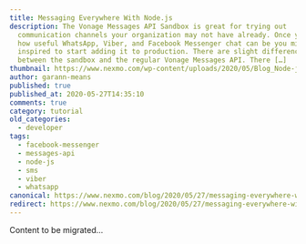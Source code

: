 ```yaml
---
title: Messaging Everywhere With Node.js
description: The Vonage Messages API Sandbox is great for trying out
  communication channels your organization may not have already. Once you see
  how useful WhatsApp, Viber, and Facebook Messenger chat can be you might be
  inspired to start adding it to production. There are slight differences
  between the sandbox and the regular Vonage Messages API. There […]
thumbnail: https://www.nexmo.com/wp-content/uploads/2020/05/Blog_Node-js_Messaging_1200x600.png
author: garann-means
published: true
published_at: 2020-05-27T14:35:10
comments: true
category: tutorial
old_categories:
  - developer
tags:
  - facebook-messenger
  - messages-api
  - node-js
  - sms
  - viber
  - whatsapp
canonical: https://www.nexmo.com/blog/2020/05/27/messaging-everywhere-with-node-dr
redirect: https://www.nexmo.com/blog/2020/05/27/messaging-everywhere-with-node-dr
---
```

Content to be migrated...